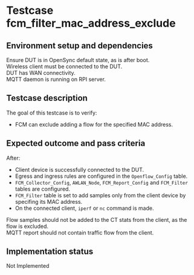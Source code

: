 # Testcase fcm_filter_mac_address_exclude

## Environment setup and dependencies

Ensure DUT is in OpenSync default state, as is after boot.\
Wireless client must be connected to the DUT.\
DUT has WAN connectivity.\
MQTT daemon is running on RPI server.

## Testcase description

The goal of this testcase is to verify:

- FCM can exclude adding a flow for the specified MAC address.

## Expected outcome and pass criteria

After:

- Client device is successfully connected to the DUT.
- Egress and ingress rules are configured in the `Openflow_Config` table.
- `FCM_Collector_Config`, `AWLAN_Node`, `FCM_Report_Config` and `FCM_Filter`
  tables are configured.
- `FCM_Filter` table is set to add samples only from the client device by
  specifing its MAC address.
- On the connected client, `iperf` or `nc` command is made.

Flow samples should not be added to the CT stats from the client, as the flow
is excluded.\
MQTT report should not contain traffic flow from the client.

## Implementation status

Not Implemented
